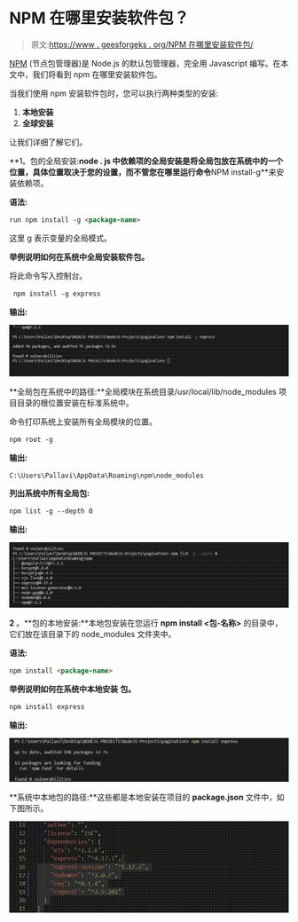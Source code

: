 # NPM 在哪里安装软件包？

> 原文:[https://www . geesforgeks . org/NPM 在哪里安装软件包/](https://www.geeksforgeeks.org/where-does-npm-install-the-packages/)

[NPM](https://www.geeksforgeeks.org/node-js-npm-node-package-manager/) (节点包管理器)是 Node.js 的默认包管理器，完全用 Javascript 编写。在本文中，我们将看到 npm 在哪里安装软件包。

当我们使用 npm 安装软件包时，您可以执行两种类型的安装:

1.  **本地安装**
2.  **全球安装**

让我们详细了解它们。

**1。包的全局安装:**node . js 中依赖项的全局安装是将全局包放在系统中的一个位置，具体位置取决于您的设置，而不管您在哪里运行命令**NPM install-g<package-name>**来安装依赖项。

**语法:**

```html
run npm install -g <package-name>
```

这里 g 表示变量的全局模式。

**举例说明如何在系统中全局安装软件包。**

将此命令写入控制台。

```html
 npm install -g express
```

**输出:**

![](img/995afbd31327994b3dada03a7389f405.png)

**全局包在系统中的路径:**全局模块在系统目录/usr/local/lib/node_modules 项目目录的根位置安装在标准系统中。

命令打印系统上安装所有全局模块的位置。

```html
npm root -g
```

**输出:**

```html
C:\Users\Pallavi\AppData\Roaming\npm\node_modules
```

**列出系统中所有全局包:**

```html
npm list -g --depth 0 
```

**输出:**

![](img/596a22f5b2b4f8bb302875ff17bb3e15.png)

**2** 。**包的本地安装:**本地包安装在您运行 **npm install <包-名称>** 的目录中，它们放在该目录下的 node_modules 文件夹中。

**语法:**

```html
npm install <package-name>
```

**举例说明如何在系统中本地安装** **包。**

```html
npm install express
```

**输出:**

![](img/7b83f97d095cfe09247f24f366d219c2.png)

**系统中本地包的路径:**这些都是本地安装在项目的 **package.json** 文件中，如下图所示。

![](img/8dab86d8d864baee6d0275f077459427.png)